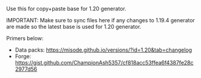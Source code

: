 Use this for copy+paste base for 1.20 generator.

IMPORTANT: Make sure to sync files here if any changes to 1.19.4 generator are made so
the latest base is used for 1.20 generator.

Primers below:

* Data packs: https://misode.github.io/versions/?id=1.20&tab=changelog
* Forge: https://gist.github.com/ChampionAsh5357/cf818acc53ffea6f4387fe28c2977d56
